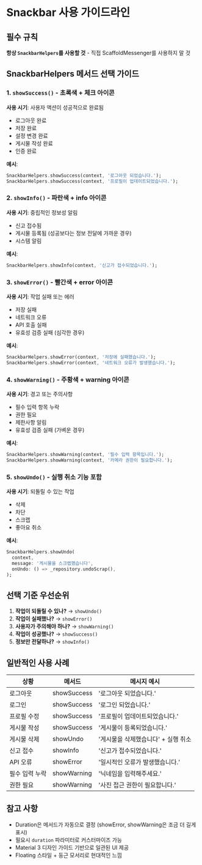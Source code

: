 # Snackbar 사용 가이드라인

## 필수 규칙
**항상 `SnackbarHelpers`를 사용할 것** - 직접 ScaffoldMessenger를 사용하지 말 것

## SnackbarHelpers 메서드 선택 가이드

### 1. `showSuccess()` - 초록색 + 체크 아이콘
**사용 시기**: 사용자 액션이 성공적으로 완료됨
- 로그아웃 완료
- 저장 완료
- 설정 변경 완료
- 게시물 작성 완료
- 인증 완료

**예시**:
```dart
SnackbarHelpers.showSuccess(context, '로그아웃 되었습니다.');
SnackbarHelpers.showSuccess(context, '프로필이 업데이트되었습니다.');
```

### 2. `showInfo()` - 파란색 + info 아이콘
**사용 시기**: 중립적인 정보성 알림
- 신고 접수됨
- 게시물 등록됨 (성공보다는 정보 전달에 가까운 경우)
- 시스템 알림

**예시**:
```dart
SnackbarHelpers.showInfo(context, '신고가 접수되었습니다.');
```

### 3. `showError()` - 빨간색 + error 아이콘
**사용 시기**: 작업 실패 또는 에러
- 저장 실패
- 네트워크 오류
- API 호출 실패
- 유효성 검증 실패 (심각한 경우)

**예시**:
```dart
SnackbarHelpers.showError(context, '저장에 실패했습니다.');
SnackbarHelpers.showError(context, '네트워크 오류가 발생했습니다.');
```

### 4. `showWarning()` - 주황색 + warning 아이콘
**사용 시기**: 경고 또는 주의사항
- 필수 입력 항목 누락
- 권한 필요
- 제한사항 알림
- 유효성 검증 실패 (가벼운 경우)

**예시**:
```dart
SnackbarHelpers.showWarning(context, '필수 입력 항목입니다.');
SnackbarHelpers.showWarning(context, '카메라 권한이 필요합니다.');
```

### 5. `showUndo()` - 실행 취소 기능 포함
**사용 시기**: 되돌릴 수 있는 작업
- 삭제
- 차단
- 스크랩
- 좋아요 취소

**예시**:
```dart
SnackbarHelpers.showUndo(
  context,
  message: '게시물을 스크랩했습니다',
  onUndo: () => _repository.undoScrap(),
);
```

## 선택 기준 우선순위

1. **작업이 되돌릴 수 있나?** → `showUndo()`
2. **작업이 실패했나?** → `showError()`
3. **사용자가 주의해야 하나?** → `showWarning()`
4. **작업이 성공했나?** → `showSuccess()`
5. **정보만 전달하나?** → `showInfo()`

## 일반적인 사용 사례

| 상황 | 메서드 | 메시지 예시 |
|------|--------|-------------|
| 로그아웃 | showSuccess | '로그아웃 되었습니다.' |
| 로그인 | showSuccess | '로그인 되었습니다.' |
| 프로필 수정 | showSuccess | '프로필이 업데이트되었습니다.' |
| 게시물 작성 | showSuccess | '게시물이 등록되었습니다.' |
| 게시물 삭제 | showUndo | '게시물을 삭제했습니다' + 실행 취소 |
| 신고 접수 | showInfo | '신고가 접수되었습니다.' |
| API 오류 | showError | '일시적인 오류가 발생했습니다.' |
| 필수 입력 누락 | showWarning | '닉네임을 입력해주세요.' |
| 권한 필요 | showWarning | '사진 접근 권한이 필요합니다.' |

## 참고 사항

- Duration은 메서드가 자동으로 결정 (showError, showWarning은 조금 더 길게 표시)
- 필요시 `duration` 파라미터로 커스터마이즈 가능
- Material 3 디자인 가이드 기반으로 일관된 UI 제공
- Floating 스타일 + 둥근 모서리로 현대적인 느낌
